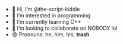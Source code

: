 - 👋 Hi, I’m @the-script-kiddie
- 👀 I’m interested in programming
- 🌱 I’m currently learning C++
- 💞️ I’m looking to collaborate on NOBODY lol
- 😄 Pronouns: he, him, his, **trash**

<!---
the-script-kiddie/the-script-kiddie is a normal repository because its `README.md` (this file) appears on your GitHub profile.
You can click the Preview link to take a look at your changes.
--->
